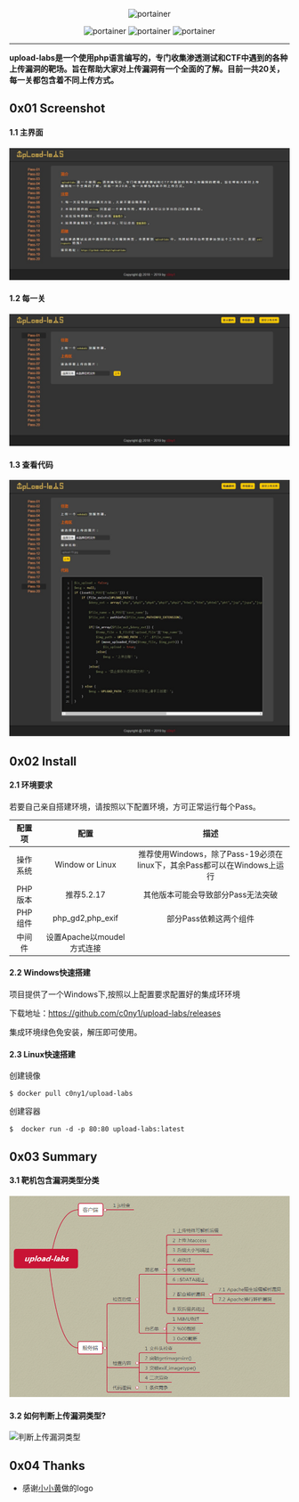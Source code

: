<p align="center">
  <img title="portainer" src='img/logo.png' />
</p>

<p align="center">
  <img title="portainer" src='https://img.shields.io/badge/version-0.1-brightgreen.svg' />
  <img title="portainer" src='https://img.shields.io/badge/php-5.*-yellow.svg' />
  <img title="portainer" src='https://img.shields.io/badge/license-MIT-red.svg' />
</p>

---

**upload-labs是一个使用php语言编写的，专门收集渗透测试和CTF中遇到的各种上传漏洞的靶场。旨在帮助大家对上传漏洞有一个全面的了解。目前一共20关，每一关都包含着不同上传方式。**

## 0x01 Screenshot

#### 1.1 主界面

![主界面](doc/index.jpg)

#### 1.2 每一关

![每一关](doc/pass.jpg)

#### 1.3 查看代码

![代码](doc/code.jpg)

## 0x02 Install

#### 2.1 环境要求

若要自己亲自搭建环境，请按照以下配置环境，方可正常运行每个Pass。

|配置项|配置|描述|
|:---:|:---:|:---:|
|操作系统|Window or Linux|推荐使用Windows，除了Pass-19必须在linux下，其余Pass都可以在Windows上运行|
|PHP版本|推荐5.2.17|其他版本可能会导致部分Pass无法突破|
|PHP组件|php_gd2,php_exif|部分Pass依赖这两个组件|
|中间件|设置Apache以moudel方式连接||

#### 2.2 Windows快速搭建

项目提供了一个Windows下,按照以上配置要求配置好的集成环环境

下载地址：https://github.com/c0ny1/upload-labs/releases

集成环境绿色免安装，解压即可使用。

#### 2.3 Linux快速搭建

创建镜像

```
$ docker pull c0ny1/upload-labs
```

创建容器

```
$  docker run -d -p 80:80 upload-labs:latest
```

## 0x03 Summary

#### 3.1 靶机包含漏洞类型分类

![上传漏洞分类](doc/mind-map.png)

#### 3.2 如何判断上传漏洞类型?

![判断上传漏洞类型](doc/sum_up.png)

## 0x04 Thanks

* 感谢[小小黄](https://github.com/xiaoxiaoki)做的logo